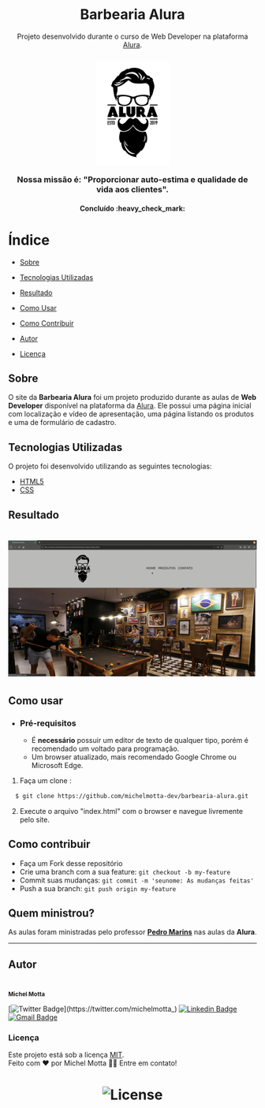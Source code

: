 <h1 align="center">Barbearia Alura</h1>
<p align="center">Projeto desenvolvido durante o curso de Web Developer na plataforma <a href="https://www.alura.com.br">Alura</a>.</p>

<h3 align="center">
    <img alt="Logo" title="#logo" width="150px" src=".github/logo.png">
    <br>
    <p>Nossa missão é: "Proporcionar auto-estima e qualidade de vida aos clientes".</p>
</h3>

<h4 align="center"> 
	Concluído :heavy_check_mark:
</h4>

# Índice

- [Sobre](#sobre)

- [Tecnologias Utilizadas](#tecnologias-utilizadas)

- [Resultado](#resultado)

- [Como Usar](#como-usar)

- [Como Contribuir](#como-contribuir)

- [Autor](#autor)

- [Licença](#licença)

## Sobre

O site da <strong>Barbearia Alura</strong> foi um projeto produzido durante as aulas de **Web Developer** disponível na plataforma da [Alura](https://www.alura.com.br/sobre). Ele possui uma página inicial com localização e vídeo de apresentação, uma página listando os produtos e uma de formulário de cadastro.



## Tecnologias Utilizadas

O projeto foi desenvolvido utilizando as seguintes tecnologias:

- [HTML5](https://html.com)
- [CSS](https://html.com/css/)

## Resultado 

<h1>
    <img alt="Web" src=".github/barbearia-alura.gif" width="800px">
</h1>




## Como usar

- ### **Pré-requisitos**

  - É **necessário** possuir um editor de texto de qualquer tipo, porém é recomendado um voltado para programação.
  - Um browser atualizado, mais recomendado Google Chrome ou Microsoft Edge.

1. Faça um clone :

```sh
  $ git clone https://github.com/michelmotta-dev/barbearia-alura.git
```

2. Execute o arquivo "index.html" com o browser e navegue livremente pelo site.

   

## Como contribuir

- Faça um Fork desse repositório
- Crie uma branch com a sua feature: `git checkout -b my-feature`
- Commit suas mudanças: `git commit -m 'seunome: As mudanças feitas'`
- Push a sua branch: `git push origin my-feature`

## Quem ministrou?

As aulas foram ministradas pelo professor **[Pedro Marins](https://www.linkedin.com/in/pedromarins/)** nas aulas da **Alura**.

---

## Autor

<a href="https://www.linkedin.com/in/michelmotta/">
 <img style="border-radius: 50%;" src="https://media-exp1.licdn.com/dms/image/C4E03AQG1ifyIF2OJlQ/profile-displayphoto-shrink_800_800/0/1599159843428?e=1630540800&v=beta&t=mYXxsO4WYBIUJC-495e5r6pAIHg0sgEY3rA1uZ0B6E0" width="100px;" alt=""/>
 <br />
 <sub><b>Michel Motta</b></sub></a> <a href="https://www.linkedin.com/in/michelmotta/" title="Nome"></a>


[![Twitter Badge](https://img.shields.io/badge/-@michelmotta_-1ca0f1?style=flat-square&labelColor=1ca0f1&logo=twitter&logoColor=white&link=https://twitter.com/michelmotta_)](https://twitter.com/michelmotta_) [![Linkedin Badge](https://img.shields.io/badge/-Michel-blue?style=flat-square&logo=Linkedin&logoColor=white&link=https://www.linkedin.com/in/michelmotta/)](https://www.linkedin.com/in/michelmotta/) 
[![Gmail Badge](https://img.shields.io/badge/-michelmotta.dev.com-c14438?style=flat-square&logo=Gmail&logoColor=white&link=mailto:michelmotta.dev@gmail.com)](mailto:michelmotta.dev@gmail.com)

### Licença

Este projeto está sob a licença [MIT](./LICENSE). </br>
Feito com ❤️ por Michel Motta 👋🏽 Entre em contato!


<h1 align="center">
  <img alt="License" title="#license" src="https://img.shields.io/github/license/michelmotta-dev/barbeariaAlura" />
</h1>
